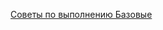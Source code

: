  [Советы по выполнению Базовые ](https://github.com/schoolteacherMP/lecture_13_1_portfolio/blob/main/ImplementationTips.md)  
